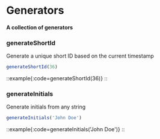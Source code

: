 # Generators

#### A collection of generators

### generateShortId
Generate a unique short ID based on the current timestamp

```js [js]
generateShortId(36)
```

::example{:code=generateShortId(36)}
::

### generateInitials
Generate initials from any string

```js [js]
generateInitials('John Doe')
```

::example{:code=generateInitials('John Doe')}
::

